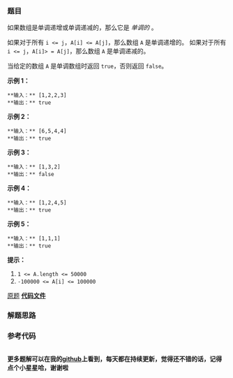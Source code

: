 ### 题目
如果数组是单调递增或单调递减的，那么它是 _单调的_ 。

如果对于所有 `i <= j`，`A[i] <= A[j]`，那么数组 `A` 是单调递增的。 如果对于所有 `i <= j`，`A[i]> =
A[j]`，那么数组 `A` 是单调递减的。

当给定的数组 `A` 是单调数组时返回 `true`，否则返回 `false`。



**示例 1：**

    
    
    **输入：** [1,2,2,3]
    **输出：** true
    

**示例 2：**

    
    
    **输入：** [6,5,4,4]
    **输出：** true
    

**示例 3：**

    
    
    **输入：** [1,3,2]
    **输出：** false
    

**示例 4：**

    
    
    **输入：** [1,2,4,5]
    **输出：** true
    

**示例  5：**

    
    
    **输入：** [1,1,1]
    **输出：** true
    



**提示：**

  1. `1 <= A.length <= 50000`
  2. `-100000 <= A[i] <= 100000`

[原题](https://leetcode-cn.com/problems/monotonic-array/)    **[代码文件]()**


### 解题思路




### 参考代码

```go


```




**更多题解可以在我的[github](https://github.com/LZH139/leetcode_Go)上看到，每天都在持续更新，觉得还不错的话，记得点个小星星哈，谢谢啦**

